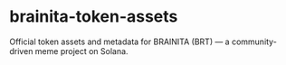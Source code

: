 # brainita-token-assets
Official token assets and metadata for BRAINITA (BRT) — a community-driven meme project on Solana.
